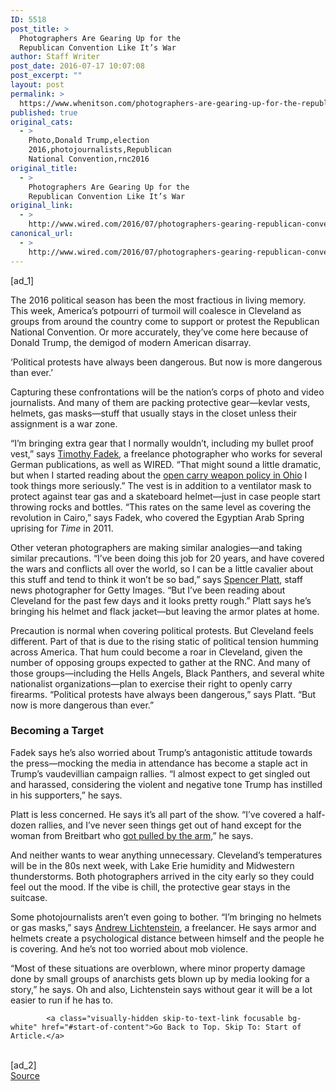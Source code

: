 ```yaml
---
ID: 5518
post_title: >
  Photographers Are Gearing Up for the
  Republican Convention Like It’s War
author: Staff Writer
post_date: 2016-07-17 10:07:08
post_excerpt: ""
layout: post
permalink: >
  https://www.whenitson.com/photographers-are-gearing-up-for-the-republican-convention-like-its-war/
published: true
original_cats:
  - >
    Photo,Donald Trump,election
    2016,photojournalists,Republican
    National Convention,rnc2016
original_title:
  - >
    Photographers Are Gearing Up for the
    Republican Convention Like It’s War
original_link:
  - >
    http://www.wired.com/2016/07/photographers-gearing-republican-convention-like-war/
canonical_url:
  - >
    http://www.wired.com/2016/07/photographers-gearing-republican-convention-like-war/
---
```

 [ad_1]
<br><div id=""><p>The 2016 political season has been the most fractious in living memory. This week, America’s potpourri of turmoil will coalesce in Cleveland as groups from around the country come to support or protest the Republican National Convention. Or more accurately, they’ve come here because of Donald Trump, the demigod of modern American disarray.</p>
<p data-js="fader" class="pullquote carve fader">
	‘Political protests have always been dangerous. But now is more dangerous than ever.’	<span class="attribution"/>
</p>

<p>Capturing these confrontations will be the nation’s corps of photo and video journalists. And many of them are packing protective gear—kevlar vests, helmets, gas masks—stuff that usually stays in the closet unless their assignment is a war zone. </p>
<p>“I’m bringing extra gear that I normally wouldn’t, including my bullet proof vest,” says <a href="http://www.timothyfadek.com/" target="_blank">Timothy Fadek</a>, a freelance photographer who works for several German publications, as well as WIRED. “That might sound a little dramatic, but when I started reading about the <a href="http://www.pbs.org/newshour/updates/ohios-open-carry-gun-law-ratchets-security-concerns-rnc/" target="_blank">open carry weapon policy in Ohio</a> I took things more seriously.” The vest is in addition to a ventilator mask to protect against tear gas and a skateboard helmet—just in case people start throwing rocks and bottles. “This rates on the same level as covering the revolution in Cairo,” says Fadek, who covered the Egyptian Arab Spring uprising for <em>Time</em> in 2011. </p>



<p>Other veteran photographers are making similar analogies—and taking similar precautions. “I’ve been doing this job for 20 years, and have covered the wars and conflicts all over the world, so I can be a little cavalier about this stuff and tend to think it won’t be so bad,” says <a href="http://www.reportagebygettyimages.com/spencer-platt/" target="_blank">Spencer Platt</a>, staff news photographer for Getty Images. “But I’ve been reading about Cleveland for the past few days and it looks pretty rough.” Platt says he’s bringing his helmet and flack jacket—but leaving the armor plates at home.</p>
<p>Precaution is normal when covering political protests. But Cleveland feels different. Part of that is due to the rising static of political tension humming across America. That hum could become a roar in Cleveland, given the number of opposing groups expected to gather at the RNC. And many of those groups—including the Hells Angels, Black Panthers, and several white nationalist organizations—plan to exercise their right to openly carry firearms. “Political protests have always been dangerous,” says Platt. “But now is more dangerous than ever.” </p>
<h3>Becoming a Target</h3>
<p>Fadek says he’s also worried about Trump’s antagonistic attitude towards the press—mocking the media in attendance has become a staple act in Trump’s vaudevillian campaign rallies. “I almost expect to get singled out and harassed, considering the violent and negative tone Trump has instilled in his supporters,” he says.</p>
<p>Platt is less concerned. He says it’s all part of the show. “I’ve covered a half-dozen rallies, and I’ve never seen things get out of hand except for the woman from Breitbart who <a href="http://www.wired.com/2016/03/trump-campaign-boss-video-internet-sees-wants/">got pulled by the arm</a>,” he says.</p>
<p>And neither wants to wear anything unnecessary. Cleveland’s temperatures will be in the 80s next week, with Lake Erie humidity and Midwestern thunderstorms. Both photographers arrived in the city early so they could feel out the mood. If the vibe is chill, the protective gear stays in the suitcase. </p>
<p>Some photojournalists aren’t even going to bother. “I’m bringing no helmets or gas masks,” says <a href="http://www.lichtensteinphoto.com/" target="_blank">Andrew Lichtenstein</a>, a freelancer. He says armor and helmets create a psychological distance between himself and the people he is covering. And he’s not too worried about mob violence. </p>
<p>“Most of these situations are overblown, where minor property damage done by small groups of anarchists gets blown up by media looking for a story,” he says. Oh and also, Lichtenstein says without gear it will be a lot easier to run if he has to. </p>

			<a class="visually-hidden skip-to-text-link focusable bg-white" href="#start-of-content">Go Back to Top. Skip To: Start of Article.</a>

			
</div>
<br>[ad_2]
<br><a href="http://www.wired.com/2016/07/photographers-gearing-republican-convention-like-war/">Source </a>